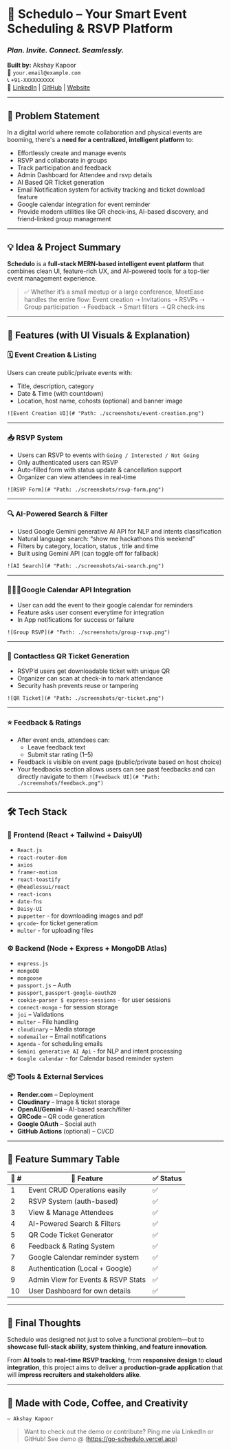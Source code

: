 # 🎉 Schedulo – Your Smart Event Scheduling & RSVP Platform  
### *Plan. Invite. Connect. Seamlessly.*  

**Built by:** Akshay Kapoor  
📧 `your.email@example.com`  
📞 `+91-XXXXXXXXXX`  
🔗 [LinkedIn](https://linkedin.com/in/your-profile) | [GitHub](https://github.com/yourusername) | [Website](https://go-schedulo.vercel.app)

---

## 🧩 Problem Statement  
In a digital world where remote collaboration and physical events are booming, there's a **need for a centralized, intelligent platform** to:
- Effortlessly create and manage events
- RSVP and collaborate in groups
- Track participation and feedback
- Admin Dashboard for Attendee and rsvp details
- AI Based QR Ticket generation
- Email Notification system for activity tracking and ticket download feature
- Google calendar integration for event reminder
- Provide modern utilities like QR check-ins, AI-based discovery, and friend-linked group management

---

## 💡 Idea & Project Summary  
**Schedulo** is a **full-stack MERN-based intelligent event platform** that combines clean UI, feature-rich UX, and AI-powered tools for a top-tier event management experience.

> ✅ Whether it’s a small meetup or a large conference, MeetEase handles the entire flow: Event creation ➝ Invitations ➝ RSVPs ➝ Group participation ➝ Feedback ➝ Smart filters ➝ QR check-ins

---

## 🌟 Features (with UI Visuals & Explanation)

### 🗓️ Event Creation & Listing  
Users can create public/private events with:
- Title, description, category
- Date & Time (with countdown)
- Location, host name, cohosts (optional) and banner image

`![Event Creation UI](# "Path: ./screenshots/event-creation.png")`

---

### 📥 RSVP System  
- Users can RSVP to events with `Going / Interested / Not Going`
- Only authenticated users can RSVP
- Auto-filled form with status update & cancellation support
- Organizer can view attendees in real-time

`![RSVP Form](# "Path: ./screenshots/rsvp-form.png")`

---

### 🔍 AI-Powered Search & Filter  
- Used Google Gemini generative AI API for NLP and intents classification
- Natural language search: “show me hackathons this weekend”
- Filters by category, location, status , title and time
- Built using Gemini API (can toggle off for fallback)

`![AI Search](# "Path: ./screenshots/ai-search.png")`

---

### 🧑‍🤝‍🧑Google Calendar API Integration
- User can add the event to their google calendar for reminders
- Feature asks user consent everytime for integration
- In App notifications for success or failure 

`![Group RSVP](# "Path: ./screenshots/group-rsvp.png")`

---

### 📲 Contactless QR Ticket Generation  
- RSVP’d users get downloadable ticket with unique QR
- Organizer can scan at check-in to mark attendance
- Security hash prevents reuse or tampering

`![QR Ticket](# "Path: ./screenshots/qr-ticket.png")`

---

### ⭐ Feedback & Ratings  
- After event ends, attendees can:
  - Leave feedback text
  - Submit star rating (1–5)
- Feedback is visible on event page (public/private based on host choice)
- Your feedbacks section allows users can see past feedbacks and can directly navigate to them
`![Feedback UI](# "Path: ./screenshots/feedback.png")`

---

## 🛠️ Tech Stack

### 🧾 Frontend (React + Tailwind + DaisyUI)
- `React.js`
- `react-router-dom`
- `axios`
- `framer-motion`
- `react-toastify`
- `@headlessui/react`
- `react-icons`
- `date-fns`
- `Daisy-UI`
- `puppetter` - for downloading images and pdf
-  `qrcode`- for ticket generation
- `multer` - for uploading files
### ⚙️ Backend (Node + Express + MongoDB Atlas)
- `express.js`
- `mongoDB`
- `mongoose`
- `passport.js` – Auth
- `passport`, `passport-google-oauth20`
- `cookie-parser $ express-sessions` - for user sessions
- `connect-mongo` - for session storage
- `joi` – Validations
- `multer` – File handling
- `cloudinary` – Media storage
- `nodemailer` – Email notifications
- `Agenda` - for scheduling emails
- `Gemini generative AI Api` - for NLP and intent processing
- `Google calendar` - for Calendar based reminder system    
### 📦 Tools & External Services
- **Render.com** – Deployment
- **Cloudinary** – Image & ticket storage
- **OpenAI/Gemini** – AI-based search/filter
- **QRCode** – QR code generation
- **Google OAuth** – Social auth
- **GitHub Actions** (optional) – CI/CD

---

## 🧾 Feature Summary Table

| 🔢 # | 🌟 Feature                        | ✅ Status |
|-----|-------------------------------------|------------|
| 1   | Event CRUD Operations easily        | ✅        | 
| 2   | RSVP System (auth-based)            | ✅        |
| 3   | View & Manage Attendees             | ✅        |
| 4   | AI-Powered Search & Filters         | ✅        |
| 5   | QR Code Ticket Generator            | ✅        |
| 6   | Feedback & Rating System            | ✅        |
| 7   | Google Calendar reminder system     | ✅        |
| 8   | Authentication (Local + Google)     | ✅        |
| 9   | Admin View for Events & RSVP Stats  | ✅        |
| 10  | User Dashboard for own details      | ✅        |
---

## 🎯 Final Thoughts  

Schedulo was designed not just to solve a functional problem—but to **showcase full-stack ability, system thinking, and feature innovation**.  

From **AI tools** to **real-time RSVP tracking**, from **responsive design** to **cloud integration**, this project aims to deliver a **production-grade application** that will **impress recruiters and stakeholders alike**.

---

## 🧠 Made with Code, Coffee, and Creativity  
`— Akshay Kapoor`

> Want to check out the demo or contribute? Ping me via LinkedIn or GitHub!
See demo @ (https://go-schedulo.vercel.app)
